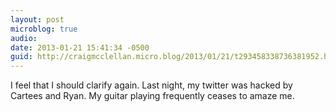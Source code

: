 ```yaml
---
layout: post
microblog: true
audio: 
date: 2013-01-21 15:41:34 -0500
guid: http://craigmcclellan.micro.blog/2013/01/21/t293458338736381952.html
---
```

I feel that I should clarify again. Last night, my twitter was hacked by Cartees and Ryan. My guitar playing frequently ceases to amaze me.
